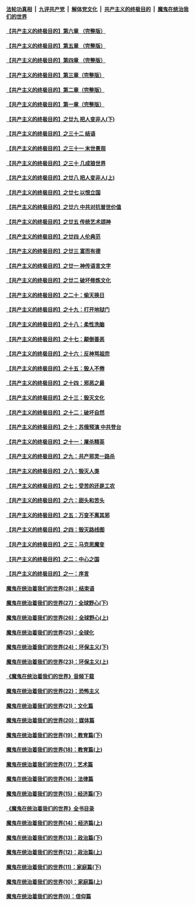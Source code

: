 ####  [法轮功真相](../../../../basic/blob/master/README.md?t=05092101) &nbsp;|&nbsp; [九评共产党](../../../../9ping.md/blob/master/README.md?t=05092101) &nbsp;|&nbsp; [解体党文化](../../../../jtdwh.md/blob/master/README.md?t=05092101)  &nbsp;|&nbsp; [共产主义的终极目的](../../../../gczydzjmd.md/blob/master/README.md?t=05092101) &nbsp;|&nbsp; [魔鬼在统治我们的世界](../../../../mgztzwmdsj.md/blob/master/README.md?t=05092101) 

#### [【共产主义的终极目的】第六章 （完整版）](../pages/nsc422/n11428913.md?t=05092101) 

#### [【共产主义的终极目的】第五章 （完整版）](../pages/nsc422/n11428912.md?t=05092101) 

#### [【共产主义的终极目的】第四章 （完整版）](../pages/nsc422/n11428907.md?t=05092101) 

#### [【共产主义的终极目的】第三章（完整版）](../pages/nsc422/n11428848.md?t=05092101) 

#### [【共产主义的终极目的】第二章（完整版）](../pages/nsc422/n11428831.md?t=05092101) 

#### [【共产主义的终极目的】第一章（完整版）](../pages/nsc422/n11417651.md?t=05092101) 

#### [【共产主义的终极目的】之廿九 把人变非人(下)](../pages/nsc422/n11344140.md?t=05092101) 

#### [【共产主义的终极目的】之三十二 结语](../pages/nsc422/n11360535.md?t=05092101) 

#### [【共产主义的终极目的】之三十一 末世景观](../pages/nsc422/n11351129.md?t=05092101) 

#### [【共产主义的终极目的】之三十 几成狼世界](../pages/nsc422/n11348280.md?t=05092101) 

#### [【共产主义的终极目的】之廿八 把人变非人(上)](../pages/nsc422/n11340492.md?t=05092101) 

#### [【共产主义的终极目的】之廿七 以恨立国](../pages/nsc422/n11336944.md?t=05092101) 

#### [【共产主义的终极目的】之廿六 中共对抗普世价值](../pages/nsc422/n11324785.md?t=05092101) 

#### [【共产主义的终极目的】之廿五 传统艺术颂神](../pages/nsc422/n11296396.md?t=05092101) 

#### [【共产主义的终极目的】之廿四 人伦典范](../pages/nsc422/n11296397.md?t=05092101) 

#### [【共产主义的终极目的】之廿三 富而有德](../pages/nsc422/n11283598.md?t=05092101) 

#### [【共产主义的终极目的】之廿一 神传语言文字](../pages/nsc422/n11263265.md?t=05092101) 

#### [【共产主义的终极目的】之廿二 破坏修炼文化](../pages/nsc422/n11245728.md?t=05092101) 

#### [【共产主义的终极目的】之二十：偷天换日](../pages/nsc422/n11238846.md?t=05092101) 

#### [【共产主义的终极目的】之十九：打开地狱门](../pages/nsc422/n11206376.md?t=05092101) 

#### [【共产主义的终极目的】之十八：柔性洗脑](../pages/nsc422/n11199994.md?t=05092101) 

#### [【共产主义的终极目的】之十七：颠倒善恶](../pages/nsc422/n11179782.md?t=05092101) 

#### [【共产主义的终极目的】之十六：反神骂祖宗](../pages/nsc422/n11166798.md?t=05092101) 

#### [【共产主义的终极目的】之十五：毁人不倦](../pages/nsc422/n11166792.md?t=05092101) 

#### [【共产主义的终极目的】之十四：邪恶之最](../pages/nsc422/n11150249.md?t=05092101) 

#### [【共产主义的终极目的】之十三：毁灭文化](../pages/nsc422/n11135227.md?t=05092101) 

#### [【共产主义的终极目的】之十二：破坏自然](../pages/nsc422/n11135214.md?t=05092101) 

#### [【共产主义的终极目的】之十：苏俄预演 中共登台](../pages/nsc422/n11118424.md?t=05092101) 

#### [【共产主义的终极目的】之十一：屠杀精英](../pages/nsc422/n11118442.md?t=05092101) 

#### [【共产主义的终极目的】之九：共产邪灵一路杀](../pages/nsc422/n11114139.md?t=05092101) 

#### [【共产主义的终极目的】之八：毁灭人类](../pages/nsc422/n11108503.md?t=05092101) 

#### [【共产主义的终极目的】之七：受苦的还是工农](../pages/nsc422/n11101809.md?t=05092101) 

#### [【共产主义的终极目的】之六：甜头和苦头](../pages/nsc422/n11096971.md?t=05092101) 

#### [【共产主义的终极目的】之五：万变不离其邪](../pages/nsc422/n11091285.md?t=05092101) 

#### [【共产主义的终极目的】之四：毁灭路线图](../pages/nsc422/n11086284.md?t=05092101) 

#### [【共产主义的终极目的】之三：马克思魔变](../pages/nsc422/n11061941.md?t=05092101) 

#### [【共产主义的终极目的】之二：中心之国](../pages/nsc422/n11047728.md?t=05092101) 

#### [【共产主义的终极目的】之一：序言](../pages/nsc422/n11086077.md?t=05092101) 

#### [魔鬼在统治着我们的世界(28)：结束语](../pages/nsc422/n10936246.md?t=05092101) 

#### [魔鬼在统治着我们的世界(27)：全球野心(下)](../pages/nsc422/n10928319.md?t=05092101) 

#### [魔鬼在统治着我们的世界(26)：全球野心(上)](../pages/nsc422/n10900318.md?t=05092101) 

#### [魔鬼在统治着我们的世界(25)：全球化](../pages/nsc422/n10788205.md?t=05092101) 

#### [魔鬼在统治着我们的世界(24)：环保主义(下)](../pages/nsc422/n10695307.md?t=05092101) 

#### [魔鬼在统治着我们的世界(23)：环保主义(上)](../pages/nsc422/n10688613.md?t=05092101) 

#### [《魔鬼在统治着我们的世界》音频下载](../pages/nsc422/n10635553.md?t=05092101) 

#### [魔鬼在统治着我们的世界(22)：恐怖主义](../pages/nsc422/n10614727.md?t=05092101) 

#### [魔鬼在统治着我们的世界(21)：文化篇](../pages/nsc422/n10597706.md?t=05092101) 

#### [魔鬼在统治着我们的世界(20)：媒体篇](../pages/nsc422/n10586579.md?t=05092101) 

#### [魔鬼在统治着我们的世界(19)：教育篇(下)](../pages/nsc422/n10564808.md?t=05092101) 

#### [魔鬼在统治着我们的世界(18)：教育篇(上)](../pages/nsc422/n10526970.md?t=05092101) 

#### [魔鬼在统治着我们的世界(17)：艺术篇](../pages/nsc422/n10499093.md?t=05092101) 

#### [魔鬼在统治着我们的世界(16)：法律篇](../pages/nsc422/n10485969.md?t=05092101) 

#### [魔鬼在统治着我们的世界(15)：经济篇(下)](../pages/nsc422/n10469975.md?t=05092101) 

#### [《魔鬼在统治着我们的世界》全书目录](../pages/nsc422/n10464261.md?t=05092101) 

#### [魔鬼在统治着我们的世界(14)：经济篇(上)](../pages/nsc422/n10457370.md?t=05092101) 

#### [魔鬼在统治着我们的世界(13)：政治篇(下)](../pages/nsc422/n10448270.md?t=05092101) 

#### [魔鬼在统治着我们的世界(12)：政治篇(上)](../pages/nsc422/n10444576.md?t=05092101) 

#### [魔鬼在统治着我们的世界(11)：家庭篇(下)](../pages/nsc422/n10440961.md?t=05092101) 

#### [魔鬼在统治着我们的世界(10)：家庭篇(上)](../pages/nsc422/n10435448.md?t=05092101) 

#### [魔鬼在统治着我们的世界(9)：信仰篇](../pages/nsc422/n10432159.md?t=05092101) 


